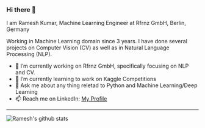 ### Hi there 👋

I am Ramesh Kumar, Machine Learning Engineer at Rfrnz GmbH, Berlin, Germany

Working in Machine Learning domain since 3 years. I have done several projects on Computer Vision (CV) as well as in Natural Language Processing (NLP).
- 🔭 I’m currently working on Rfrnz GmbH, specifically focusing on NLP and CV.
- 🌱 I’m currently learning to work on Kaggle Competitions
- 💬 Ask me about any thing reletad to Python and Machine Learning/Deep Learning
- 📫 Reach me on LinkedIn: [My Profile](https://www.linkedin.com/in/ramesh-kumar-4507a6aa/)

---
![Ramesh's github stats](https://github-readme-stats.vercel.app/api?username=rameshjes&show_icons=true)
